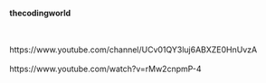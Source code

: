 **thecodingworld**

<br/>
<br/>
https://www.youtube.com/channel/UCv01QY3luj6ABXZE0HnUvzA
<br/>
<br/>
https://www.youtube.com/watch?v=rMw2cnpmP-4
